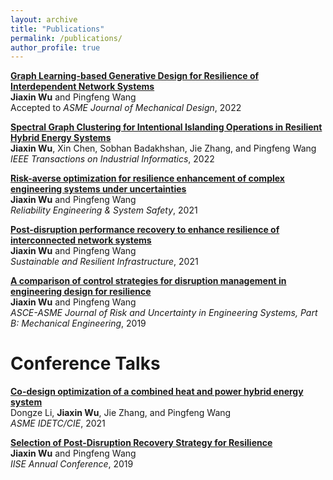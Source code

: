```yaml
---
layout: archive
title: "Publications"
permalink: /publications/
author_profile: true
---
```


<!-- {% if author.googlescholar %}
  You can also find my articles on <u><a href="{{author.googlescholar}}">my Google Scholar profile</a>.</u>
{% endif %}

{% include base_path %}

{% for post in site.publications reversed %}
  {% include archive-single.html %}
{% endfor %} -->

[**Graph Learning-based Generative Design for Resilience of Interdependent Network Systems**](https://arxiv.org/abs/2207.00931) <br>
**Jiaxin Wu** and Pingfeng Wang <br>
Accepted to *ASME Journal of Mechanical Design*, 2022 <br>

[**Spectral Graph Clustering for Intentional Islanding Operations in Resilient Hybrid Energy Systems**](https://arxiv.org/abs/2203.06579) <br>
**Jiaxin Wu**, Xin Chen, Sobhan Badakhshan, Jie Zhang, and Pingfeng Wang <br>
*IEEE Transactions on Industrial Informatics*, 2022 <br>

[**Risk-averse optimization for resilience enhancement of complex engineering systems under uncertainties**](https://arxiv.org/abs/2009.02351) <br>
**Jiaxin Wu** and Pingfeng Wang <br>
*Reliability Engineering & System Safety*, 2021 <br>

[**Post-disruption performance recovery to enhance resilience of interconnected network systems**](https://www.tandfonline.com/doi/abs/10.1080/23789689.2019.1710073) <br>
**Jiaxin Wu** and Pingfeng Wang <br>
*Sustainable and Resilient Infrastructure*, 2021 <br>

[**A comparison of control strategies for disruption management in engineering design for resilience**](https://asmedigitalcollection.asme.org/risk/article/5/2/020902/726138/A-Comparison-of-Control-Strategies-for-Disruption) <br>
**Jiaxin Wu** and Pingfeng Wang <br>
*ASCE-ASME Journal of Risk and Uncertainty in Engineering Systems, Part B: Mechanical Engineering*, 2019 <br>

Conference Talks
===
[**Co-design optimization of a combined heat and power hybrid energy system**](https://asmedigitalcollection.asme.org/IDETC-CIE/proceedings/IDETC-CIE2021/85383/V03AT03A028/1128287) <br>
Dongze Li, **Jiaxin Wu**, Jie Zhang, and Pingfeng Wang <br>
*ASME IDETC/CIE*, 2021 <br>

[**Selection of Post-Disruption Recovery Strategy for Resilience**](https://www.proquest.com/docview/2511382622?pq-origsite=gscholar&fromopenview=true) <br>
**Jiaxin Wu** and Pingfeng Wang <br>
*IISE Annual Conference*, 2019 <br>